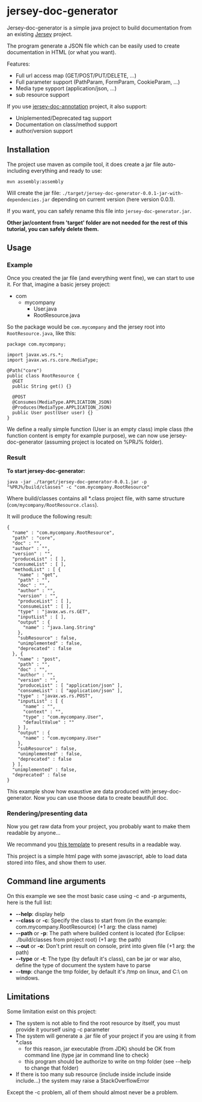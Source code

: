 jersey-doc-generator
====================

Jersey-doc-generator is a simple java project to build documentation from an existing [Jersey](http://jersey.java.net/)
project.

The program generate a JSON file which can be easily used to create documentation in HTML (or what you want).

Features:
  * Full url access map (GET/POST/PUT/DELETE, ...)
  * Full parameter support (PathParam, FormParam, CookieParam, ...)
  * Media type sypport (application/json, ...)
  * sub resource support

If you use [jersey-doc-annotation](https://github.com/Deisss/jersey-doc-annotation) project, it also support:
  * Uniplemented/Deprecated tag support
  * Documentation on class/method support
  * author/version support



Installation
------------

The project use maven as compile tool, it does create a jar file auto-including everything and ready to use:

    mvn assembly:assembly

Will create the jar file: `./target/jersey-doc-generator-0.0.1-jar-with-dependencies.jar` depending on current
version (here version 0.0.1).

If you want, you can safely rename this file into `jersey-doc-generator.jar`.

**Other jar/content from 'target' folder are not needed for the rest of this tutorial, you can safely delete them.**



Usage
-----

### Example ###

Once you created the jar file (and everything went fine), we can start to use it. For that, imagine a basic
jersey project:
  * com
    * mycompany
      * User.java
      * RootResource.java

So the package would be `com.mycompany` and the jersey root into `RootResource.java`, like this:

    package com.mycompany;
    
    import javax.ws.rs.*;
    import javax.ws.rs.core.MediaType;

    @Path("core")
    public class RootResource {
      @GET
      public String get() {}
      
      @POST
      @Consumes(MediaType.APPLICATION_JSON)
      @Produces(MediaType.APPLICATION_JSON)
      public User post(User user) {}
    }

We define a really simple function (User is an empty class) imple class 
(the function content is empty for example purpose), 
we can now use jersey-doc-generator (assuming project is located on %PRJ% folder).

### Result ###

**To start jersey-doc-generator:**

    java -jar ./target/jersey-doc-generator-0.0.1.jar -p "%PRJ%/build/classes" -c "com.mycompany.RootResource"

Where build/classes contains all *.class project file, with same structure (`com/mycompany/RootResource.class`).

It will produce the following result:

    {
      "name" : "com.mycompany.RootResource",
      "path" : "core",
      "doc" : "",
      "author" : "",
      "version" : "",
      "produceList" : [ ],
      "consumeList" : [ ],
      "methodList" : [ {
        "name" : "get",
        "path" : "",
        "doc" : "",
        "author" : "",
        "version" : "",
        "produceList" : [ ],
        "consumeList" : [ ],
        "type" : "javax.ws.rs.GET",
        "inputList" : [ ],
        "output" : {
          "name" : "java.lang.String"
        },
        "subResource" : false,
        "unimplemented" : false,
        "deprecated" : false
      }, {
        "name" : "post",
        "path" : "",
        "doc" : "",
        "author" : "",
        "version" : "",
        "produceList" : [ "application/json" ],
        "consumeList" : [ "application/json" ],
        "type" : "javax.ws.rs.POST",
        "inputList" : [ {
          "name" : "",
          "context" : "",
          "type" : "com.mycompany.User",
          "defaultValue" : ""
        } ],
        "output" : {
          "name" : "com.mycompany.User"
        },
        "subResource" : false,
        "unimplemented" : false,
        "deprecated" : false
      } ],
      "unimplemented" : false,
      "deprecated" : false
    }

This example show how exaustive are data produced with jersey-doc-generator. Now you can use thoose data
to create beautifull doc.


### Rendering/presenting data ###

Now you get raw data from your project, you probably want to make them readable by anyone...

We recommand you [this template](https://github.com/Deisss/jersey-doc-template) to 
present results in a readable way.

This project is a simple html page with some javascript, able to load data stored into files, and show them to user.



Command line arguments
----------------------

On this example we see the most basic case using -c and -p arguments, here is the full list:
  * **--help**: display help
  * **--class** or **-c**: Specify the class to start from (in the example: com.mycompany.RootResource) (+1 arg: the class name)
  * **--path** or **-p**: The path where builded content is located (for Eclipse: ./build/classes from project root) (+1 arg: the path)
  * **--out** or **-o**: Don't print result on console, print into given file (+1 arg: the path)
  * **--type** or **-t**: The type (by default it's class), can be jar or war also, define the type of document the system have to parse
  * **--tmp**: change the tmp folder, by default it's /tmp on linux, and C:\\ on windows.



Limitations
-----------

Some limitation exist on this project:
  * The system is not able to find the root resource by itself, you must provide it yourself using -c parameter
  * The system will generate a .jar file of your project if you are using it from *.class
    * for this reason, jar executable (from JDK) should be OK from command line (type jar in command line to check)
    * this program should be authorize to write on tmp folder (see --help to change that folder)
  * If there is too many sub resource (include inside include inside include...) the system may raise a StackOverflowError

Except the -c problem, all of them should almost never be a problem.
